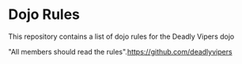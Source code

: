 Dojo Rules
==========

This repository contains a list of dojo rules for the Deadly Vipers dojo

"All members should read the rules".https://github.com/deadlyvipers
